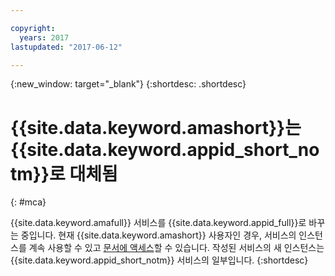 ```yaml
---

copyright:
  years: 2017
lastupdated: "2017-06-12"

---
```


{:new_window: target="_blank"}
{:shortdesc: .shortdesc}

# {{site.data.keyword.amashort}}는 {{site.data.keyword.appid_short_notm}}로 대체됨
{: #mca}

{{site.data.keyword.amafull}} 서비스를 {{site.data.keyword.appid_full}}로 바꾸는 중입니다. 현재 {{site.data.keyword.amashort}} 사용자인 경우, 서비스의 인스턴스를 계속 사용할 수 있고 [문서에 액세스](/docs/services/mobileaccess/index.html)할 수 있습니다. 작성된 서비스의 새 인스턴스는 {{site.data.keyword.appid_short_notm}} 서비스의 일부입니다.
{:shortdesc}
